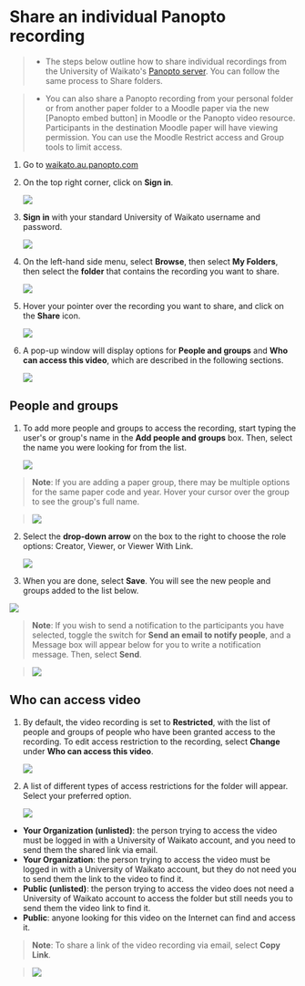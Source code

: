 # Share an individual Panopto recording

> - The steps below outline how to share individual recordings from the University of Waikato's [Panopto server](https://waikato.au.panopto.com/Panopto/Pages/Home.aspx). You can follow the same process to Share folders.

> - You can also share a Panopto recording from your personal folder or from another paper folder to a Moodle paper via the new [Panopto embed button] in Moodle or the Panopto video resource. Participants in the destination Moodle paper will have viewing permission. You can use the Moodle Restrict access and Group tools to limit access.

1. Go to [waikato.au.panopto.com](https://waikato.au.panopto.com)
   
2. On the top right corner, click on **Sign in**.
   
   ![](images/signin-button-panopto-homepage.webp)

3. **Sign in** with your standard University of Waikato username and password.
   
   ![](images/panopto-waikato-signin.webp)

4. On the left-hand side menu, select **Browse**, then select **My Folders**, then select the **folder** that contains the recording you want to share.

    ![](images/staff-panopto-browse-myfolder.png)

6. Hover your pointer over the recording you want to share, and click on the **Share** icon.

    ![](images/panopto-share-recording.png)

8. A pop-up window will display options for **People and groups** and **Who can access this video**, which are described in the following sections.

    ![](images/staff-panopto-share-individual-recording-pop-up-window.webp)
   

 ## People and groups

 1. To add more people and groups to access the recording, start typing the user's or group's name in the **Add people and groups** box. Then, select the name you were looking for from the list.

     ![](images/staff-panopto-share-folder-add-people-groups-box.webp)

> **Note**: If you are adding a paper group, there may be multiple options for the same paper code and year. Hover your cursor over the group to see the group's full name.

> ![](images/staff-panopto-share-folder-paper-groups-name.webp)

2. Select the **drop-down arrow** on the box to the right to choose the role options: Creator, Viewer, or Viewer With Link.

   ![](images/staff-panopto-share-folder-role-option.webp)

 3. When you are done, select **Save**. You will see the new people and groups added to the list below.

   ![](images/staff-panopto-share-folder-select-save.webp)

> **Note**: If you wish to send a notification to the participants you have selected, toggle the switch for **Send an email to notify people**, and a Message box will appear below for you to write a notification message. Then, select **Send**.

> ![](images/staff-panopto-share-folder-notify-message.webp)


## Who can access video

1. By default, the video recording is set to **Restricted**, with the list of people and groups of people who have been granted access to the recording. To edit access restriction to the recording, select **Change** under **Who can access this video**.

   ![](images/staff-panopto-share-individual-recording-change-access-restriction.webp)

2. A list of different types of access restrictions for the folder will appear. Select your preferred option.

   ![](images/staff-panopto-share-individual-recording-access-options.webp)

* **Your Organization (unlisted)**: the person trying to access the video must be logged in with a University of Waikato account, and you need to send them the shared link via email.
* **Your Organization**: the person trying to access the video must be logged in with a University of Waikato account, but they do not need you to send them the link to the video to find it.
* **Public (unlisted)**: the person trying to access the video does not need a University of Waikato account to access the folder but still needs you to send them the video link to find it.
* **Public**: anyone looking for this video on the Internet can find and access it.

> **Note**: To share a link of the video recording via email, select **Copy Link**.

> ![](images/staff-panopto-share-individual-recording-copy-link.webp)
   
